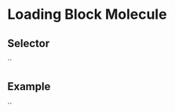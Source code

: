 # Loading Block Molecule

<h2>Selector</h2>
`<ui-loading-block></ui-loading-block>`


<h2>Example</h2>
`<ui-loading-block></ui-loading-block>`
 
 
 
